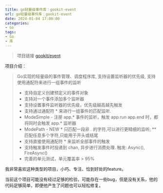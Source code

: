 ```yaml
---
title: go轻量级事件库：gookit-event
url: go轻量级事件库：gookit-event
date: 2024-01-04 17:08:00
categories:
- Go
tags:
- Go
- 库
---
```


> 项目链接 [gookit/event](https://github.com/gookit/event)

<!-- more -->

项目介绍：

> Go实现的轻量级的事件管理、调度程序库, 支持设置监听器的优先级, 支持使用通配符来进行一组事件的监听
> - 支持自定义创建预定义的事件对象
> - 支持对一个事件添加多个监听器
> - 支持设置事件监听器的优先级，优先级越高越先触发
> - 支持通过通配符 * 来进行一组事件的匹配监听.
> - ModeSimple - 注册 app.* 事件的监听，触发 app.run app.end 时，都将同时会触发 app.* 监听器
> - ModePath - NEW * 只匹配一段非 . 的字符,可以进行更精细的监听; ** 匹配任意多个字符,只能用于开头或结尾
> - 支持直接使用通配符 * 来监听全部事件的触发
> - 支持触发事件时投递到 chan, 异步进行消费处理. 触发: Async(), FireAsync()
> - 完善的单元测试，单元覆盖率 > 95%

我非常喜欢这种类型的项目，小巧、专注、恰到好处的feature。

当前这个项目可能没有经过足够的检验，可能存在一些bug，但是没有关系，他的代码足够简单，即便他产生了问题也可以轻松修复。